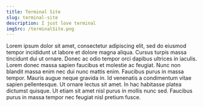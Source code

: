 ```yaml
---
title: Terminal Site
slug: terminal-site
description: I just love terminal
imgSrc: /terminalSite.png
---
```




Lorem ipsum dolor sit amet, consectetur adipiscing elit, sed do eiusmod tempor incididunt ut labore et dolore magna aliqua. Cursus turpis massa tincidunt dui ut ornare. Donec ac odio tempor orci dapibus ultrices in iaculis. Lorem donec massa sapien faucibus et molestie ac feugiat. Nunc non blandit massa enim nec dui nunc mattis enim. Faucibus purus in massa tempor. Mauris augue neque gravida in. Id venenatis a condimentum vitae sapien pellentesque. Ut ornare lectus sit amet. In hac habitasse platea dictumst quisque. Ut etiam sit amet nisl purus in mollis nunc sed. Faucibus purus in massa tempor nec feugiat nisl pretium fusce.
